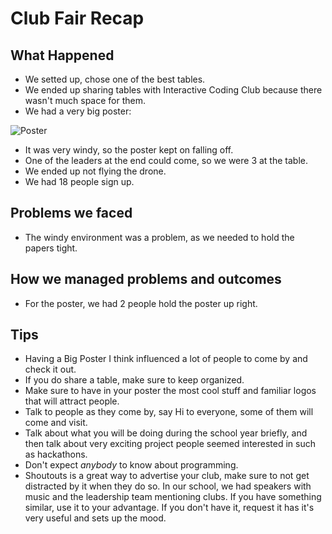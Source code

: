 # Club Fair Recap

## What Happened

- We setted up, chose one of the best tables.
- We ended up sharing tables with Interactive Coding Club because there wasn't
much space for them.
- We had a very big poster:

![Poster](http://i.imgur.com/uyd1Nb8.jpg)

- It was very windy, so the poster kept on falling off.
- One of the leaders at the end could come, so we were 3 at the table.
- We ended up not flying the drone.
- We had 18 people sign up.

## Problems we faced

- The windy environment was a problem, as we needed to hold the papers tight.

## How we managed problems and outcomes

- For the poster, we had 2 people hold the poster up right.

## Tips

- Having a Big Poster I think influenced a lot of people to come by and check it
 out.
- If you do share a table, make sure to keep organized.
- Make sure to have in your poster the most cool stuff and familiar logos that
will attract people.
- Talk to people as they come by, say Hi to everyone, some of them will come and
 visit.
- Talk about what you will be doing during the school year briefly, and then
talk about very exciting project people seemed interested in such as hackathons.
- Don't expect _anybody_ to know about programming.
- Shoutouts is a great way to advertise your club, make sure to not get
distracted by it when they do so. In our school, we had speakers with music and
the leadership team mentioning clubs. If you have something similar, use it to
your advantage. If you don't have it, request it has it's very useful and sets
up the mood.
